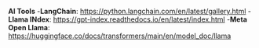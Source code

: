 **AI Tools**
  -**LangChain**: https://python.langchain.com/en/latest/gallery.html
  -**Llama INdex**: https://gpt-index.readthedocs.io/en/latest/index.html
  -**Meta Open Llama**: https://huggingface.co/docs/transformers/main/en/model_doc/llama

